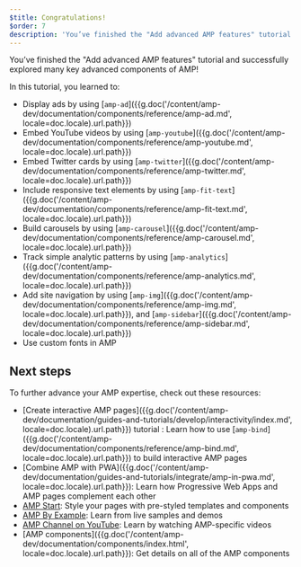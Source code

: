 ```yaml
---
$title: Congratulations!
$order: 7
description: 'You’ve finished the "Add advanced AMP features" tutorial and successfully explored many key advanced components of AMP!'
---
```


You’ve finished the "Add advanced AMP features" tutorial and successfully explored many key advanced components of AMP!

In this tutorial, you learned to:

- Display ads by using [`amp-ad`]({{g.doc('/content/amp-dev/documentation/components/reference/amp-ad.md', locale=doc.locale).url.path}})
- Embed YouTube videos by using [`amp-youtube`]({{g.doc('/content/amp-dev/documentation/components/reference/amp-youtube.md', locale=doc.locale).url.path}})
- Embed Twitter cards by using [`amp-twitter`]({{g.doc('/content/amp-dev/documentation/components/reference/amp-twitter.md', locale=doc.locale).url.path}})
- Include responsive text elements by using [`amp-fit-text`]({{g.doc('/content/amp-dev/documentation/components/reference/amp-fit-text.md', locale=doc.locale).url.path}})
- Build carousels by using [`amp-carousel`]({{g.doc('/content/amp-dev/documentation/components/reference/amp-carousel.md', locale=doc.locale).url.path}})
- Track simple analytic patterns by using [`amp-analytics`]({{g.doc('/content/amp-dev/documentation/components/reference/amp-analytics.md', locale=doc.locale).url.path}})
- Add site navigation by using [`amp-img`]({{g.doc('/content/amp-dev/documentation/components/reference/amp-img.md', locale=doc.locale).url.path}}), and [`amp-sidebar`]({{g.doc('/content/amp-dev/documentation/components/reference/amp-sidebar.md', locale=doc.locale).url.path}})
- Use custom fonts in AMP

## Next steps

To further advance your AMP expertise, check out these resources:

- [Create interactive AMP pages]({{g.doc('/content/amp-dev/documentation/guides-and-tutorials/develop/interactivity/index.md', locale=doc.locale).url.path}}) tutorial : Learn how to use [`amp-bind`]({{g.doc('/content/amp-dev/documentation/components/reference/amp-bind.md', locale=doc.locale).url.path}}) to build interactive AMP pages
- [Combine AMP with PWA]({{g.doc('/content/amp-dev/documentation/guides-and-tutorials/integrate/amp-in-pwa.md', locale=doc.locale).url.path}}): Learn how Progressive Web Apps and AMP pages complement each other
- [AMP Start](https://www.ampstart.com/): Style your pages with pre-styled templates and components
- [AMP By Example](https://ampbyexample.com/): Learn from live samples and demos
- [AMP Channel on YouTube](https://www.youtube.com/channel/UCXPBsjgKKG2HqsKBhWA4uQw): Learn by watching AMP-specific videos
- [AMP components]({{g.doc('/content/amp-dev/documentation/components/index.html', locale=doc.locale).url.path}}): Get details on all of the AMP components
